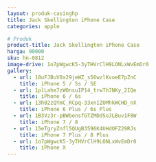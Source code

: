 ```yaml
---
layout: produk-casinghp
title: Jack Skellington iPhone Case
categories: apple

# Produk
product-title: Jack Skellington iPhone Case
harga: 90000
sku: hn-0812
image-drive: 1o7pWgwcK5-3yTHVrClH9LONLxWvEmDr0
gallery:
  - url: 18uFJBuV0x29jeWZ_s56wzlKvoeE7pZnC
    title: iPhone 5 / 5s / SE
  - url: 1plLahe7zWOnsuIP14_trwTh7NKy_2IQe
    title: iPhone 6 / 6s
  - url: 13h02zQYmC_RCpq-33xnIZOMhkWCHD_nX
    title: iPhone 6 Plus / 6s Plus
  - url: 1B3Vz3r-pBWbensfGTZMDdSoJLBuv1F8W
    title: iPhone 7 / 8
  - url: 15eTgryZnfl5QUgB3596K4UHdOFZ29RJs
    title: iPhone 7 Plus / 8 Plus
  - url: 1o7pWgwcK5-3yTHVrClH9LONLxWvEmDr0
    title: iPhone X
---
```

